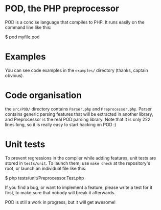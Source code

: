 # POD, the PHP preprocessor

POD is a concise language that compiles to PHP. It runs easily on the command line like this:

  $ pod myfile.pod

# Examples

  You can see code examples in the `examples/` directory (thanks, captain obvious).

# Code organisation

the `src/POD/` directory contains `Parser.php` and `Preprocessor.php`. Parser contains generic parsing features that will be extracted in another library, and Preprocessor is the real POD parsing library. Note that it is only 222 lines long, so it is really easy to start hacking on POD :)

# Unit tests

To prevent regressions in the compiler while adding features, unit tests are stored in `tests/unit`. To launch them, use `make check` at the repository's root, or launch an individual file like this:

  $ php tests/unit/Preprocessor.Test.php

If you find a bug, or want to implement a feature, please write a test for it first, to make sure that nobody will break it afterwards.

POD is still a work in progress, but it will get awesome!
